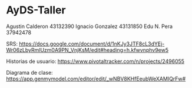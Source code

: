 # AyDS-Taller

Agustin Calderon 43132390
Ignacio Gonzalez 43131850
Edu N. Pera 37942478

SRS: https://docs.google.com/document/d/1nKJy3JTF8cL3dYEj-Wr06zLbyRmlUzm0A9PN_VnjKsM/edit#heading=h.kfwvnphv9ew5

Historias de usuario: https://www.pivotaltracker.com/n/projects/2496055

Diagrama de clase: https://app.genmymodel.com/editor/edit/_wNBV8KHfEeubWeXAMIQrFw#

